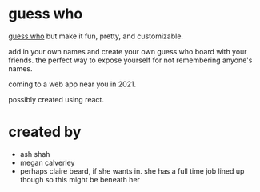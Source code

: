 # guess who

[guess who](https://hasbrogaming.hasbro.com/en-us/product/guess-who-classic-game:7DEC61D9-5056-9047-F55F-FC686C17D23F) but make it fun, pretty, and customizable. 

add in your own names and create your own guess who board with your friends. the perfect way to expose yourself for not remembering anyone's names. 

coming to a web app near you in 2021.

possibly created using react.

# created by

* ash shah
* megan calverley
* perhaps claire beard, if she wants in. she has a full time job lined up though so this might be beneath her
